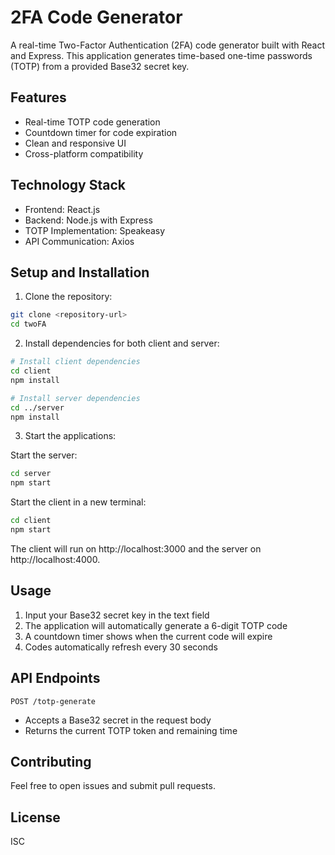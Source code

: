 # 2FA Code Generator

A real-time Two-Factor Authentication (2FA) code generator built with React and Express. This application generates time-based one-time passwords (TOTP) from a provided Base32 secret key.

## Features

- Real-time TOTP code generation
- Countdown timer for code expiration
- Clean and responsive UI
- Cross-platform compatibility

## Technology Stack

- Frontend: React.js
- Backend: Node.js with Express
- TOTP Implementation: Speakeasy
- API Communication: Axios

## Setup and Installation

1. Clone the repository:
```bash
git clone <repository-url>
cd twoFA
```

2. Install dependencies for both client and server:
```bash
# Install client dependencies
cd client
npm install

# Install server dependencies
cd ../server
npm install
```

3. Start the applications:

Start the server:
```bash
cd server
npm start
```

Start the client in a new terminal:
```bash
cd client
npm start
```

The client will run on http://localhost:3000 and the server on http://localhost:4000.

## Usage

1. Input your Base32 secret key in the text field
2. The application will automatically generate a 6-digit TOTP code
3. A countdown timer shows when the current code will expire
4. Codes automatically refresh every 30 seconds

## API Endpoints

`POST /totp-generate`
- Accepts a Base32 secret in the request body
- Returns the current TOTP token and remaining time

## Contributing

Feel free to open issues and submit pull requests.

## License

ISC